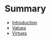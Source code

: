 # Summary

* [Introduction](README.md)
* [Values](/01abstractions/02_Values.md)
* [Virtues](/01abstractions/03_Virtues.md)




